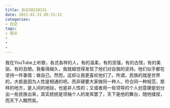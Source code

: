 ```yaml
---
title: 日记20210131
date: 2021-01-31 05:15:11
categories:
- 日记
tags:
- 观点
- 
- 
- 
---
```

我在YouTube上听歌，各式各样的人，有的温柔，有的坚强，有的古怪，有的美丽，有的丑陋。我看得越久，我就越觉得发现了他们对自我的坚持。他们似乎都在坚持一件事情：做自己。然而，这却让我更喜欢他们了。所谓，民族的就是世界的，大抵是因为人性是相通的吧。而非硬要大家做同一种人，符合同一种规范，那样的地方，是人间的地狱，也是非人性的；又或者用一些领导的个人创意硬是划分出一些民族出来，其实统统是领袖个人的发挥罢了，天下是他的舞台，随他揉捏，而天下人黯然矣。
